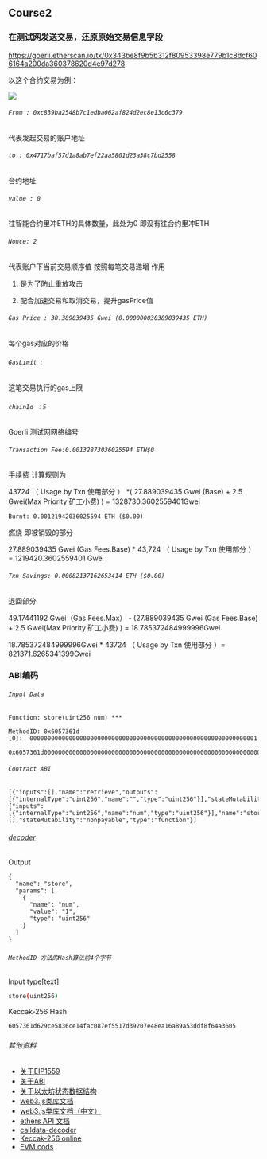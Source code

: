 ## Course2



### **在测试网发送交易，还原原始交易信息字段**



https://goerli.etherscan.io/tx/0x343be8f9b5b312f80953398e779b1c8dcf606164a200da360378620d4e97d278

以这个合约交易为例：

![](https://uniepicweb.s3.ap-southeast-1.amazonaws.com/solidity/1.png)



###### `From : 0xc839ba2548b7c1edba062af824d2ec8e13c6c379 `

代表发起交易的账户地址





###### `to : 0x4717baf57d1a8ab7ef22aa5801d23a38c7bd2558 `

合约地址





###### `value : 0 `

往智能合约里冲ETH的具体数量，此处为0 即没有往合约里冲ETH





###### `Nonce: 2  `

代表账户下当前交易顺序值 按照每笔交易递增 作用

1. 是为了防止重放攻击

2. 配合加速交易和取消交易，提升gasPrice值

   

   

###### `Gas Price : 30.389039435 Gwei (0.000000030389039435 ETH)  `

每个gas对应的价格  





###### `GasLimit `: 

这笔交易执行的gas上限





###### `chainId ：5   `

Goerli 测试网网络编号





###### `Transaction Fee:0.00132873036025594 ETH$0`  

手续费 计算规则为

43724 （  Usage by Txn 使用部分 ） *( 27.889039435 Gwei (Base)  +  2.5 Gwei(Max Priority 矿工小费) ) = 1328730.3602559401Gwei



`Burnt: 0.00121942036025594 ETH ($0.00)`

燃烧 即被销毁的部分 

27.889039435 Gwei (Gas Fees.Base)  * 43,724 （  Usage by Txn 使用部分 ）= 1219420.3602559401 Gwei



###### `Txn Savings: 0.00082137162653414 ETH ($0.00)`

退回部分

49.17441192 Gwei（Gas Fees.Max） - (27.889039435 Gwei (Gas Fees.Base) + 2.5 Gwei(Max Priority 矿工小费)  ) =  18.785372484999996Gwei

18.785372484999996Gwei * 43724 （  Usage by Txn 使用部分 ）= 821371.6265341399Gwei





### ABI编码

###### `Input Data`

```solidity
Function: store(uint256 num) ***

MethodID: 0x6057361d
[0]:  0000000000000000000000000000000000000000000000000000000000000001
```

```solidity
0x6057361d0000000000000000000000000000000000000000000000000000000000000001
```

###### `Contract ABI`

```solidity
[{"inputs":[],"name":"retrieve","outputs":[{"internalType":"uint256","name":"","type":"uint256"}],"stateMutability":"view","type":"function"},{"inputs":[{"internalType":"uint256","name":"num","type":"uint256"}],"name":"store","outputs":[],"stateMutability":"nonpayable","type":"function"}]
```

###### [decoder](https://calldata-decoder.apoorv.xyz/)

Output

```solidity
{
  "name": "store",
  "params": [
    {
      "name": "num",
      "value": "1",
      "type": "uint256"
    }
  ]
}
```

###### `MethodID 方法的Hash算法前4个字节`

Input type[text]

```bash
store(uint256)
```



Keccak-256 Hash

```bash
6057361d629ce5836ce14fac087ef5517d39207e48ea16a89a53ddf8f64a3605
```





###### 其他资料

- [关于EIP1559](https://github.com/ethereum/EIPs/blob/master/EIPS/eip-1559.md)
- [关于ABI](https://docs.soliditylang.org/en/develop/abi-spec.html)
- [关于以太坊状态数据结构](https://blog.ethereum.org/2015/11/15/merkling-in-ethereum)
- [web3.js类库文档](https://web3js.readthedocs.io/en/v1.2.11/index.html)
- [web3.js类库文档（中文）](http://cw.hubwiz.com/card/c/web3.js-1.0/)
- [ethers API 文档](https://docs.ethers.org/v6/)
- [calldata-decoder](https://calldata-decoder.apoorv.xyz/)
- [Keccak-256 online](https://emn178.github.io/online-tools/keccak_256.html)
- [EVM cods](https://www.evm.codes/?fork=merge)



